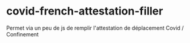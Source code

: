# covid-french-attestation-filler
Permet via un peu de js de remplir l'attestation de déplacement Covid / Confinement
